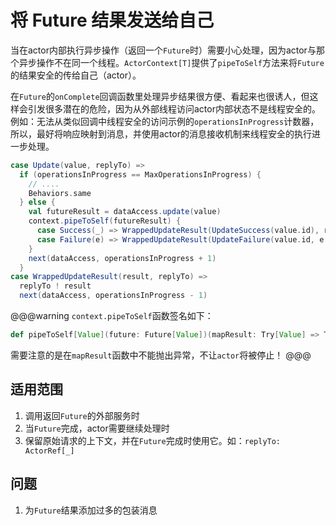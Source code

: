 # 将 Future 结果发送给自己

当在actor内部执行异步操作（返回一个`Future`时）需要小心处理，因为actor与那个异步操作不在同一个线程。`ActorContext[T]`提供了`pipeToSelf`方法来将`Future`的结果安全的传给自己（actor）。

在`Future`的`onComplete`回调函数里处理异步结果很方便、看起来也很诱人，但这样会引发很多潜在的危险，因为从外部线程访问actor内部状态不是线程安全的。例如：无法从类似回调中线程安全的访问示例的`operationsInProgress`计数器，所以，最好将响应映射到消息，并使用actor的消息接收机制来线程安全的执行进一步处理。

```scala
case Update(value, replyTo) =>
  if (operationsInProgress == MaxOperationsInProgress) {
    // ....
    Behaviors.same
  } else {
    val futureResult = dataAccess.update(value)
    context.pipeToSelf(futureResult) {
      case Success(_) => WrappedUpdateResult(UpdateSuccess(value.id), replyTo)
      case Failure(e) => WrappedUpdateResult(UpdateFailure(value.id, e.getMessage), replyTo)
    }
    next(dataAccess, operationsInProgress + 1)
  }
case WrappedUpdateResult(result, replyTo) =>
  replyTo ! result
  next(dataAccess, operationsInProgress - 1)
```

@@@warning
`context.pipeToSelf`函数签名如下：

```scala
def pipeToSelf[Value](future: Future[Value])(mapResult: Try[Value] => T): Unit
```

需要注意的是在`mapResult`函数中不能抛出异常，不让`actor`将被停止！
@@@

## 适用范围

1. 调用返回`Future`的外部服务时
2. 当`Future`完成，actor需要继续处理时
3. 保留原始请求的上下文，并在`Future`完成时使用它。如：`replyTo: ActorRef[_]`

## 问题

1. 为`Future`结果添加过多的包装消息
